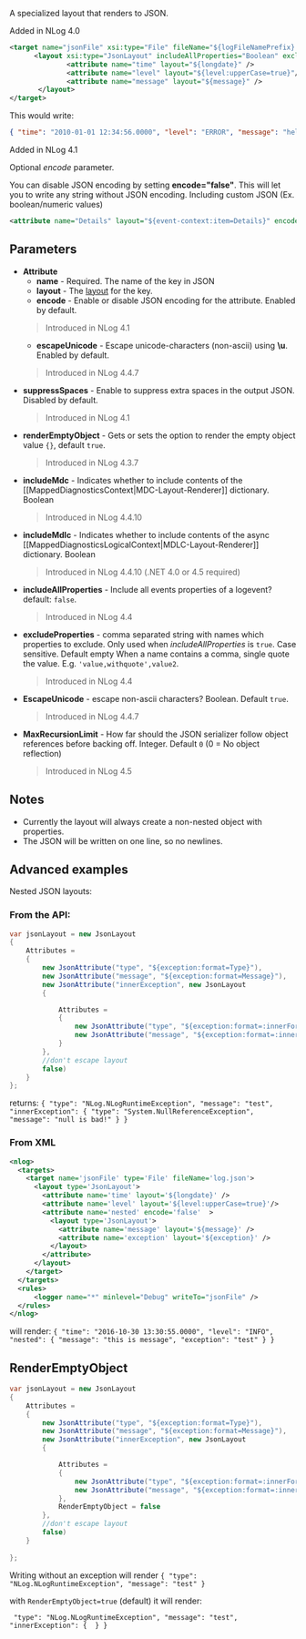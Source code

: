 A specialized layout that renders to JSON.

Added in NLog 4.0


```xml
<target name="jsonFile" xsi:type="File" fileName="${logFileNamePrefix}.json" >
      <layout xsi:type="JsonLayout" includeAllProperties="Boolean" excludeProperties="Comma-separated list (string)">
              <attribute name="time" layout="${longdate}" />
              <attribute name="level" layout="${level:upperCase=true}"/>
              <attribute name="message" layout="${message}" />
       </layout>
</target>
```

This would write: 

```json
{ "time": "2010-01-01 12:34:56.0000", "level": "ERROR", "message": "hello, world" }
```

Added in NLog 4.1

Optional _encode_ parameter.

You can disable JSON encoding by setting **encode="false"**. This will let you to write any string without JSON encoding. Including custom JSON (Ex. boolean/numeric values)

```xml
<attribute name="Details" layout="${event-context:item=Details}" encode="false" />
```

## Parameters
* **Attribute**
  * **name** - Required. The name of the key in JSON
  * **layout** - The [layout](Layouts) for the key.
  * **encode** - Enable or disable JSON encoding for the attribute. Enabled by default.
  > Introduced in NLog 4.1
  * **escapeUnicode** - Escape unicode-characters (non-ascii) using **\u**. Enabled by default.
  > Introduced in NLog 4.4.7
* **suppressSpaces** - Enable to suppress extra spaces in the output JSON. Disabled by default.
  > Introduced in NLog 4.1
* **renderEmptyObject** - Gets or sets the option to render the empty object value `{}`, default `true`.
  > Introduced in NLog 4.3.7
* **includeMdc** - Indicates whether to include contents of the [[MappedDiagnosticsContext|MDC-Layout-Renderer]] dictionary. Boolean
  > Introduced in NLog 4.4.10
* **includeMdlc** - Indicates whether to include contents of the async [[MappedDiagnosticsLogicalContext|MDLC-Layout-Renderer]] dictionary. Boolean
  > Introduced in NLog 4.4.10 (.NET 4.0 or 4.5 required)
* **includeAllProperties** - Include all events properties of a logevent? default: `false`.
  > Introduced in NLog 4.4
* **excludeProperties** - comma separated string with names which properties to exclude. Only used when _includeAllProperties_ is `true`. Case sensitive. Default empty
When a name contains a comma, single quote the value. E.g. `'value,withquote',value2`.
  > Introduced in NLog 4.4
* **EscapeUnicode** - escape non-ascii characters? Boolean. Default `true`.
  > Introduced in NLog 4.4.7
* **MaxRecursionLimit** - How far should the JSON serializer follow object references before backing off. Integer. Default `0` (0 = No object reflection)
  > Introduced in NLog 4.5
 
## Notes
* Currently the layout will always create a non-nested object with properties.
* The JSON will be written on one line, so no newlines. 


## Advanced examples

Nested JSON layouts:

### From the API:

```c#
var jsonLayout = new JsonLayout
{
    Attributes =
    {
        new JsonAttribute("type", "${exception:format=Type}"),
        new JsonAttribute("message", "${exception:format=Message}"),
        new JsonAttribute("innerException", new JsonLayout
        {

            Attributes =
            {
                new JsonAttribute("type", "${exception:format=:innerFormat=Type:MaxInnerExceptionLevel=1:InnerExceptionSeparator=}"),
                new JsonAttribute("message", "${exception:format=:innerFormat=Message:MaxInnerExceptionLevel=1:InnerExceptionSeparator=}"),
            }
        },
        //don't escape layout
        false)
    }
};
```
returns: `{ "type": "NLog.NLogRuntimeException", "message": "test", "innerException": { "type": "System.NullReferenceException", "message": "null is bad!" } }`


### From XML

```xml
<nlog>
  <targets>
    <target name='jsonFile' type='File' fileName='log.json'>
      <layout type='JsonLayout'>
        <attribute name='time' layout='${longdate}' />
        <attribute name='level' layout='${level:upperCase=true}'/>
        <attribute name='nested' encode='false'  >
          <layout type='JsonLayout'>
            <attribute name='message' layout='${message}' />
            <attribute name='exception' layout='${exception}' />
          </layout>
        </attribute>
      </layout>
    </target>
  </targets>
  <rules>
      <logger name="*" minlevel="Debug" writeTo="jsonFile" />
  </rules>
</nlog>
```

will render: `{ "time": "2016-10-30 13:30:55.0000", "level": "INFO", "nested": { "message": "this is message", "exception": "test" } }`

## RenderEmptyObject 

```c#
var jsonLayout = new JsonLayout
{
    Attributes =
    {
        new JsonAttribute("type", "${exception:format=Type}"),
        new JsonAttribute("message", "${exception:format=Message}"),
        new JsonAttribute("innerException", new JsonLayout
        {

            Attributes =
            {
                new JsonAttribute("type", "${exception:format=:innerFormat=Type:MaxInnerExceptionLevel=1:InnerExceptionSeparator=}"),
                new JsonAttribute("message", "${exception:format=:innerFormat=Message:MaxInnerExceptionLevel=1:InnerExceptionSeparator=}"),
            },
            RenderEmptyObject = false
        },
        //don't escape layout
        false)
    }
   
};
```

Writing without an exception will render
`{ "type": "NLog.NLogRuntimeException", "message": "test" }`

with `RenderEmptyObject=true` (default) it will render:

` "type": "NLog.NLogRuntimeException", "message": "test", "innerException": {  } }`
